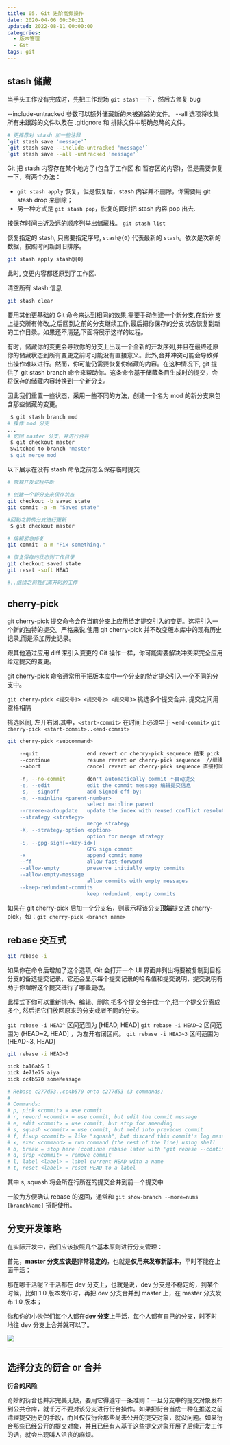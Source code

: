 ```yaml
---
title: 05. Git 进阶高频操作
date: 2020-04-06 00:30:21
updated: 2022-08-11 00:00:00
categories:
  - 版本管理
  - Git
tags: git
---
```


## stash 储藏

当手头工作没有完成时，先把工作现场 `git stash` 一下，然后去修复 bug

--include-untracked 参数可以额外储藏新的未被追踪的文件。
--all 选项将收集所有未跟踪的文件以及在 .gitignore 和 排除文件中明确忽略的文件。

```sh
# 更推荐对 stash 加一些注释
`git stash save 'message'`
`git stash save --include-untracked 'message'`
`git stash save --all -untracked 'message'`
```

Git 把 stash 内容存在某个地方了(包含了工作区 和 暂存区的内容)，但是需要恢复一下，有两个办法：

- `git stash apply` 恢复，但是恢复后，stash 内容并不删除，你需要用 git stash drop 来删除；
- 另一种方式是 `git stash pop`，恢复的同时把 stash 内容 pop 出去.

按保存时间由近及远的顺序列举出储藏栈。 `git stash list`

恢复指定的 stash, 只需要指定序号, `stash@{0}` 代表最新的 `stash`。依次是次新的数据，按照时间新到旧排序。

```sh
git stash apply stash@{0}
```

此时, 变更内容都还原到了工作区.

清空所有 stash 信息

```sh
git stash clear
```

<!-- more -->

要用其他更基础的 Git 命令来达到相同的效果,需要手动创建一个新分支,在新分
支上提交所有修改,之后回到之前的分支继续工作,最后把你保存的分支状态恢复到新的工作目录。如果还不清楚,下面将展示这样的过程。

有时，储藏你的变更会导致你的分支上出现一个全新的开发序列,并且在最终还原你的储藏状态到所有变更之前时可能没有直接意义。此外,合并冲突可能会导致弹出操作难以进行。然而，你可能仍需要恢复你储藏的内容。在这种情况下, git 提供了 git stash branch 命令来帮助你。这条命令基于储藏条目生成时的提交，会将保存的储藏内容转换到一个新分支。

因此我们重置一些状态，采用一些不同的方法，创建一个名为 mod 的新分支来包含那些储藏的变更。

```sh
 $ git stash branch mod
# 操作 mod 分支
...
# 切回 master 分支，并进行合并
 $ git checkout master
 Switched to branch 'master
 $ git merge mod
```

以下展示在没有 stash 命令之前怎么保存临时提交

```sh
# 常规开发试程中断

# 创建一个新分支来保存状态
git checkout -b saved_state
git commit -a -m "Saved state"

#回到之前的分支进行更新
 $ git checkout master

# 编辑紧急修复
git commit -a-m "Fix something."

# 恢复保存的状态到工作目录
git checkout saved state
git reset -soft HEAD

#..继续之前我们离开时的工作
```

## cherry-pick

git cherry-pick 提交命令会在当前分支上应用给定提交引入的变更。这将引入一个新的独特的提交。严格来说,使用 git cherry-pick 并不改变版本库中的现有历史记录,而是添加历史记录。

跟其他通过应用 diff 来引入变更的 Git 操作一样，你可能需要解决冲突来完全应用给定提交的变更。

git cherry-pick 命令通常用于把版本库中一个分支的特定提交引入一个不同的分支中。

`git cherry-pick <提交号1> <提交号2> <提交号3>`
挑选多个提交合并, 提交之间用空格相隔

挑选区间, 左开右闭.其中，`<start-commit>` 在时间上必须早于 `<end-commit>`
`git cherry-pick <start-commit>..<end-commit>`

```sh
git cherry-pick <subcommand>

    --quit                end revert or cherry-pick sequence 结束 pick 操作，但是不会影响冲突之前多个提交中已经成功的
    --continue            resume revert or cherry-pick sequence  //继续下个操作
    --abort               cancel revert or cherry-pick sequence 直接打回原形

    -n, --no-commit       don't automatically commit 不自动提交
    -e, --edit            edit the commit message 编辑提交信息
    -s, --signoff         add Signed-off-by:
    -m, --mainline <parent-number>
                          select mainline parent
    --rerere-autoupdate   update the index with reused conflict resolution if possible
    --strategy <strategy>
                          merge strategy
    -X, --strategy-option <option>
                          option for merge strategy
    -S, --gpg-sign[=<key-id>]
                          GPG sign commit
    -x                    append commit name
    --ff                  allow fast-forward
    --allow-empty         preserve initially empty commits
    --allow-empty-message
                          allow commits with empty messages
    --keep-redundant-commits
                          keep redundant, empty commits
```

如果在 git cherry-pick 后加一个分支名，则表示将该分支**顶端**提交进 cherry-pick，如：`git cherry-pick <branch name>`

## rebase 交互式

```sh
git rebase -i
```

如果你在命令后增加了这个选项, Git 会打开一个 UI 界面并列出将要被复制到目标分支的备选提交记录，它还会显示每个提交记录的哈希值和提交说明，提交说明有助于你理解这个提交进行了哪些更改。

此模式下你可以重新排序、编辑、删除,把多个提交合并成一个,把一个提交分离成多个, 然后把它们放回原来的分支或者不同的分支。

`git rebase -i HEAD^` 区间范围为 [HEAD, HEAD]
`git rebase -i HEAD~2` 区间范围为 (HEAD~2, HEAD] ，为左开右闭区间。
`git rebase -i HEAD~3` 区间范围为 (HEAD~3, HEAD]

```sh
git rebase -i HEAD~3

pick ba16ab5 1
pick 4e71e75 aiya
pick cc4b570 someMessage

# Rebase c277d53..cc4b570 onto c277d53 (3 commands)
#
# Commands:
# p, pick <commit> = use commit
# r, reword <commit> = use commit, but edit the commit message
# e, edit <commit> = use commit, but stop for amending
# s, squash <commit> = use commit, but meld into previous commit
# f, fixup <commit> = like "squash", but discard this commit's log message
# x, exec <command> = run command (the rest of the line) using shell
# b, break = stop here (continue rebase later with 'git rebase --continue')
# d, drop <commit> = remove commit
# l, label <label> = label current HEAD with a name
# t, reset <label> = reset HEAD to a label
```

其中 s, squash 将会所在行所在的提交合并到前一个提交中

一般为方便确认 rebase 的返回，通常和 `git show-branch --more=nums [branchName]` 搭配使用。

## 分支开发策略

在实际开发中，我们应该按照几个基本原则进行分支管理：

首先，**master 分支应该是非常稳定的**，也就是**仅用来发布新版本**，平时不能在上面干活；

那在哪干活呢？干活都在 dev 分支上，也就是说，dev 分支是不稳定的，到某个时候，比如 1.0 版本发布时，再把 dev 分支合并到 master 上，在 master 分支发布 1.0 版本；

你和你的小伙伴们每个人都在**dev 分支**上干活，每个人都有自己的分支，时不时地往 dev 分支上合并就可以了。

![](https://upload-images.jianshu.io/upload_images/1662509-be29f85352582bd6.png?imageMogr2/auto-orient/strip%7CimageView2/2/w/1240)

---

## 选择分支的衍合 or 合并

**衍合的风险**

奇妙的衍合也并非完美无缺，要用它得遵守一条准则：一旦分支中的提交对象发布到公共仓库，就千万不要对该分支进行衍合操作。如果把衍合当成一种在推送之前清理提交历史的手段，而且仅仅衍合那些尚未公开的提交对象，就没问题。如果衍合那些已经公开的提交对象，并且已经有人基于这些提交对象开展了后续开发工作的话，就会出现叫人沮丧的麻烦。
